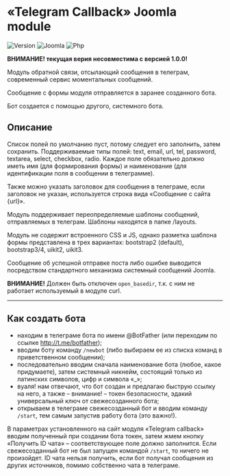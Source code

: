 # «Telegram Callback» Joomla module

![Version](https://img.shields.io/badge/VERSION-1.2.0-0366d6.svg?style=for-the-badge)
![Joomla](https://img.shields.io/badge/joomla-3.7+-1A3867.svg?style=for-the-badge)
![Php](https://img.shields.io/badge/php-5.6+-8892BF.svg?style=for-the-badge)

**ВНИМАНИЕ! текущая верия несовместима с версией 1.0.0!**

Модуль обратной связи, отсылающий сообщения в телеграм, современный сервис моментальных сообщений.

Сообщение с формы модуля отправляется в заранее созданного бота.

Бот создается с помощью другого, системного бота.

## Описание

Список полей по умолчанию пуст, потому следует его заполнить, затем сохранить. Поддерживаемые типы полей: text, email, url, tel, password, textarea, select, checkbox, radio. Каждое поле обязательно должно иметь имя (для формирования формы) и наименование (для идентификации поля в сообщении в телеграмме).

Также можно указать заголовок для сообщения в телеграме, если заголовок не указан, используется строка вида «Сообщение с сайта {url}».

Модуль поддерживает переопределяемые шаблоны сообщений, отправляемых в телеграм. Шаблоны находятся в папке /layouts.

Модуль не содержит встроенного CSS и JS, однако разметка шаблона формы представлена в трех вариантах: bootstrap2 (default), bootstrap3/4, uikit2, uikit3.

Сообщение об успешной отправке поста либо ошибке выводится посредством стандартного механизма системный сообщений Joomla.

**ВНИМАНИЕ!** Должен быть отключен `open_basedir`, т.к. с ним не работает используемый в модуле curl.

---

## Как создать бота

- находим в телеграме бота по имени @BotFather (или переходим по ссылке http://t.me/botfather);
- вводим боту команду `/newbot` (либо выбираем ее из списка команд в приветственном сообщении);
- последовательно вводим сначала наименование бота (любое, какое придумаете), затем системный никнейм, состоящий только из латинских символов, цифр и символа «_»;
- вуаля! нам отвечают, что бот создан и предлагаю быструю ссылку на него, а также &ndash; внимание! &ndash; токен безопасности, эдакий универсальный ключ от свежесозданного бота;
- открываем в телеграме свежесозданный бот и вводим команду `/start`, тем самым запустив работу бота (это важно!).

В параметрах установленного на сайт модуля «Telegram callback» вводим полученный при создании бота токен, затем жмем кнопку «Получить ID чата» &ndash; соответствующее поле должно заполнится. Если свежесозданный бот не был запущен командой `/start`, то ничего не произойдет. ID чата нельзя получить, если бот получал сообщения из других источников, помимо собственно чата в телеграме.
